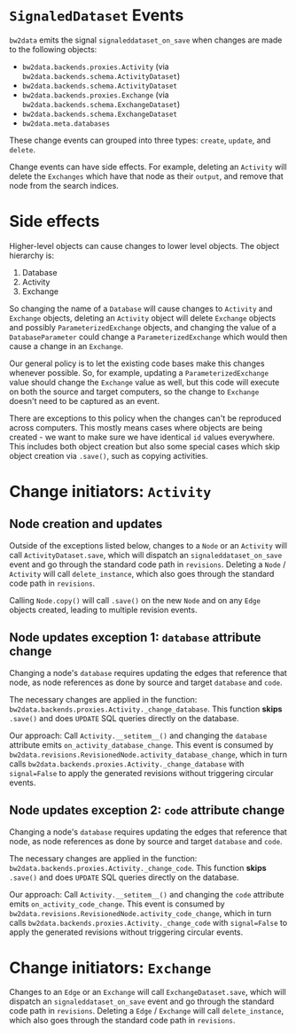 # `SignaledDataset` Events

`bw2data` emits the signal `signaleddataset_on_save` when changes are made to the following objects:

* `bw2data.backends.proxies.Activity` (via `bw2data.backends.schema.ActivityDataset`)
* `bw2data.backends.schema.ActivityDataset`
* `bw2data.backends.proxies.Exchange` (via `bw2data.backends.schema.ExchangeDataset`)
* `bw2data.backends.schema.ExchangeDataset`
* `bw2data.meta.databases`

These change events can grouped into three types: `create`, `update`, and `delete`.

Change events can have side effects. For example, deleting an `Activity` will delete the `Exchanges` which have that node as their `output`, and remove that node from the search indices.

# Side effects

Higher-level objects can cause changes to lower level objects. The object hierarchy is:

1. Database
2. Activity
3. Exchange

So changing the name of a `Database` will cause changes to `Activity` and `Exchange` objects, deleting an `Activity` object will delete `Exchange` objects and possibly `ParameterizedExchange` objects, and changing the value of a `DatabaseParameter` could change a `ParameterizedExchange` which would then cause a change in an `Exchange`.

Our general policy is to let the existing code bases make this changes whenever possible. So, for example, updating a `ParameterizedExchange` value should change the `Exchange` value as well, but this code will execute on both the source and target computers, so the change to `Exchange` doesn't need to be captured as an event.

There are exceptions to this policy when the changes can't be reproduced across computers. This mostly means cases where objects are being created - we want to make sure we have identical `id` values everywhere. This includes both object creation but also some special cases which skip object creation via `.save()`, such as copying activities.

# Change initiators: `Activity`

## Node creation and updates

Outside of the exceptions listed below, changes to a `Node` or an `Activity` will call `ActivityDataset.save`, which will dispatch an `signaleddataset_on_save` event and go through the standard code path in `revisions`. Deleting a `Node` / `Activity` will call `delete_instance`, which also goes through the standard code path in `revisions`.

Calling `Node.copy()` will call `.save()` on the new `Node` and on any `Edge` objects created, leading to multiple revision events.

## Node updates exception 1: `database` attribute change

Changing a node's `database` requires updating the edges that reference that node, as node references as done by source and target `database` and `code`.

The necessary changes are applied in the function: `bw2data.backends.proxies.Activity._change_database`. This function **skips** `.save()` and does `UPDATE` SQL queries directly on the database.

Our approach: Call `Activity.__setitem__()` and changing the `database` attribute emits `on_activity_database_change`. This event is consumed by `bw2data.revisions.RevisionedNode.activity_database_change`, which in turn calls `bw2data.backends.proxies.Activity._change_database` with `signal=False` to apply the generated revisions without triggering circular events.

## Node updates exception 2: `code` attribute change

Changing a node's `database` requires updating the edges that reference that node, as node references as done by source and target `database` and `code`.

The necessary changes are applied in the function: `bw2data.backends.proxies.Activity._change_code`. This function **skips** `.save()` and does `UPDATE` SQL queries directly on the database.

Our approach: Call `Activity.__setitem__()` and changing the `code` attribute emits `on_activity_code_change`. This event is consumed by `bw2data.revisions.RevisionedNode.activity_code_change`, which in turn calls `bw2data.backends.proxies.Activity._change_code` with `signal=False` to apply the generated revisions without triggering circular events.

# Change initiators: `Exchange`

Changes to an `Edge` or an `Exchange` will call `ExchangeDataset.save`, which will dispatch an `signaleddataset_on_save` event and go through the standard code path in `revisions`. Deleting a `Edge` / `Exchange` will call `delete_instance`, which also goes through the standard code path in `revisions`.
